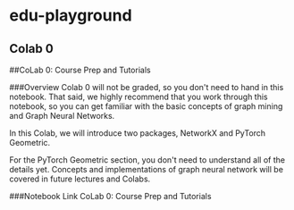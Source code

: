 # edu-playground

## Colab 0
##CoLab 0: Course Prep and Tutorials
 
###Overview
Colab 0 will not be graded, so you don't need to hand in this notebook. That said, we highly recommend that you work through this notebook, so you can get familiar with the basic concepts of graph mining and Graph Neural Networks.

In this Colab, we will introduce two packages, NetworkX and PyTorch Geometric.

For the PyTorch Geometric section, you don't need to understand all of the details yet. Concepts and implementations of graph neural network will be covered in future lectures and Colabs.

###Notebook Link
CoLab 0: Course Prep and Tutorials

